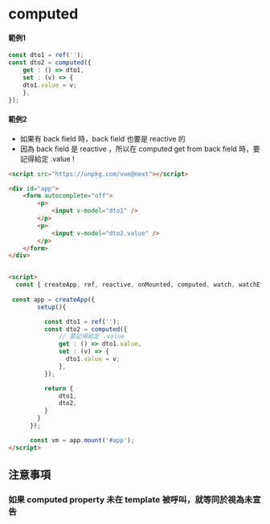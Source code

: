 # computed

#### 範例1

```js
const dto1 = ref('');
const dto2 = computed({
    get : () => dto1,
    set : (v) => {
    dto1.value = v;  
    },
});
```

#### 範例2

- 如果有 back field 時，back field 也要是 reactive 的
- 因為 back field 是 reactive ，所以在 computed get from back field 時，要記得給定 .value !

```html
<script src="https://unpkg.com/vue@next"></script>

<div id="app">
    <form autocomplete="off">
        <p>
            <input v-model="dto1" />
        </p>
        <p>
            <input v-model="dto2.value" />
        </p>
    </form>
</div>


<script>
  const { createApp, ref, reactive, onMounted, computed, watch, watchEffect } = Vue;
  
 const app = createApp({
        setup(){

          const dto1 = ref('');
          const dto2 = computed({
              // 要記得給定 .value
              get : () => dto1.value,
              set : (v) => {
                dto1.value = v;  
              },
          });

          return {
              dto1,
              dto2,
          }
        }
      });

      const vm = app.mount('#app');
</script>
```

## 注意事項

### 如果 computed property 未在 template 被呼叫，就等同於視為未宣告


